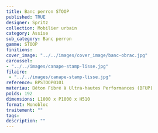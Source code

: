 ```yaml
---
title: Banc perron STOOP 
published: TRUE
designer: Spritz
collection: Mobilier urbain
category: Assise
sub_category: Banc perron
gamme: STOOP
finitions: 
cover_image: "../../images/cover_image/banc-obrac.jpg"
caroussel: 
- "../../images/canape-stamp-lisse.jpg"
filaire: 
 - "../../images/canape-stamp-lisse.jpg"
reference: BPSTOOP0101
materiau: Béton Fibré à Ultra-hautes Performances (BFUP)
poids: 192
dimensions: L1000 x P1000 x H510 
format: Monobloc
traitement: ""
tags: 
description: ""
---
```

